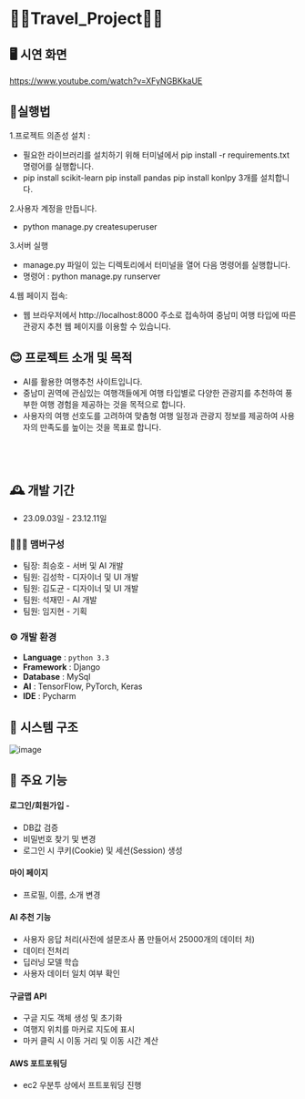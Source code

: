 # 🌠🥇Travel_Project🥇🌠




## 🖥️ 시연 화면
https://www.youtube.com/watch?v=XFyNGBKkaUE


## 📖실행법

1.프로젝트 의존성 설치 :
- 필요한 라이브러리를 설치하기 위해 터미널에서 pip install -r requirements.txt 명령어를 실행합니다.
- pip install scikit-learn pip install pandas pip install konlpy 3개를 설치합니다.

2.사용자 계정을 만듭니다.
- python manage.py createsuperuser

3.서버 실행
- manage.py 파일이 있는 디렉토리에서 터미널을 열어 다음 명령어를 실행합니다.
- 명령어 : python manage.py runserver

4.웹 페이지 접속:
- 웹 브라우저에서 http://localhost:8000 주소로 접속하여 중남미 여행 타입에 따른 관광지 추천 웹 페이지를 이용할 수 있습니다.


## 😊 프로젝트 소개 및 목적
- AI를 활용한 여행추천 사이트입니다.
- 중남미 권역에 관심있는 여행객들에게 여행 타입별로 다양한 관광지를 추천하여 풍부한 여행 경험을 제공하는 것을 목적으로 합니다.
- 사용자의 여행 선호도를 고려하여 맞춤형 여행 일정과 관광지 정보를 제공하여 사용자의 만족도를 높이는 것을 목표로 합니다.

#
<br>

## 🕰️ 개발 기간
* 23.09.03일 - 23.12.11일

### 🧑‍🤝‍🧑 맴버구성
 - 팀장: 최승호 - 서버 및 AI 개발
 - 팀원: 김성학 - 디자이너 및 UI 개발
 - 팀원: 김도균 - 디자이너 및 UI 개발
 - 팀원: 석재민 - AI 개발 
 - 팀원: 임지현 - 기획
### ⚙️ 개발 환경
- **Language** : `python 3.3`
- **Framework** : Django
- **Database** : MySql
- **AI** : TensorFlow, PyTorch, Keras 
- **IDE** :  Pycharm

## 🌠 시스템 구조
![image](https://github.com/chltmdgh522/Travel_AI/assets/74850409/d53b4c4e-3f11-4860-8cf0-ee36b9fe95f3)


## 📌 주요 기능
#### 로그인/회원가입 -
- DB값 검증
- 비밀번호 찾기 및 변경 
- 로그인 시 쿠키(Cookie) 및 세션(Session) 생성

#### 마이 페이지 
- 프로필, 이름, 소개 변경
  
#### AI 추천 기능 
- 사용자 응답 처리(사전에 설문조사 폼 만들어서 25000개의 데이터 처)
- 데이터 전처리
- 딥러닝 모델 학습
- 사용자 데이터 일치 여부 확인

#### 구글맵 API
- 구글 지도 객체 생성 및 초기화
- 여행지 위치를 마커로 지도에 표시
- 마커 클릭 시 이동 거리 및 이동 시간 계산

#### AWS 포트포워딩
- ec2 우분투 상에서 프트포워딩 진행

  

